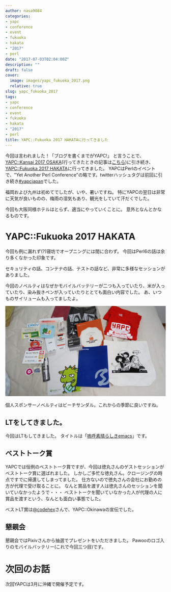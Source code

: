```yaml
---
author: nasa9084
categories:
- yapc
- conference
- event
- fukuoka
- hakata
- "2017"
- perl
date: "2017-07-03T02:04:00Z"
description: ""
draft: false
cover:
  image: images/yapc_fukuoka_2017.png
  relative: true
slug: yapc_fukuoka_2017
tags:
- yapc
- conference
- event
- fukuoka
- hakata
- "2017"
- perl
title: YAPC::Fukuoka 2017 HAKATAに行ってきました
---
```



今回は言われました！「ブログを書くまでがYAPC!」
と言うことで、[YAPC::Kansai 2017 OSAKA](https://yapcjapan.org/2017kansai/)(行ってきたときの記事は[こちら](/article/yapc_kansai_2017))に引き続き、[YAPC::Fukuoka 2017 HAKATA](https://yapcjapan.org/2017fukuoka/)に行ってきました。
YAPCはPerlのイベントで、"Yet Another Perl Conference"の略です。twitterハッシュタグは前回に引き続き[#yapcjapan](https://twitter.com/hashtag/yapcjapan)でした。

福岡および九州は初めてでしたが、いや、暑いですね。
特にYAPCの翌日は非常に天気が良いものの、梅雨の湿気もあり、観光をしていて汗だくでした。

今回も大阪同様ホテルはとらず、適当にやっていくことに。
意外となんとかなるものです。

# YAPC::Fukuoka 2017 HAKATA
今回も例に漏れず(?)寝坊でオープニングには間に合わず。
今回はPerl6の話は余り多くなかった印象です。

セキュリティの話、コンテナの話、テストの話など、非常に多様なセッションがありました。

今回のノベルティはなぜかモバイルバッテリーが二つも入っていたり、米が入っていたり、染み抜きペンが入っていたりととても面白い内容でした。
あ、いつものサイリュームも入ってましたよ。

![yapc_fukuoka_2017_novelties](images/yapc_fukuoka_2017_novelties.jpg)

個人スポンサーノベルティはビーチサンダル。これからの季節に良いですね。

## LTをしてきました。
今回はLTもしてきました。
タイトルは「[嗚呼素晴らしきemacs](https://speakerdeck.com/nasa9084/wu-hu-su-qing-rasikiemacs)」です。

## ベストトーク賞
YAPCでは恒例のベストトーク賞ですが、今回は徳丸さんのゲストセッションがベストトーク賞に選ばれました。
しかしご多忙な徳丸さん。クロージングの時点ですでに帰還してしまってました。
仕方ないので徳丸さんの会社にお勤めの方が代理で受け取ることに。
なんと賞品を渡す人は徳丸さんのセッションを聞いていなかったようで・・・
ベストトークを聞いていなかった人が代理の人に賞品を渡すという、なんとも面白い事態でした。

ベストLT賞は[@codehex](https://twitter.com/codehex)さんで、YAPC::Okinawaの宣伝でした。

## 懇親会
懇親会ではPixivさんから抽選でプレゼントをいただきました。
Pawooのロゴ入りのモバイルバッテリー(これで今回三つ目)です。


# 次回のお話
次回YAPCは3月に沖縄で開催予定です。


